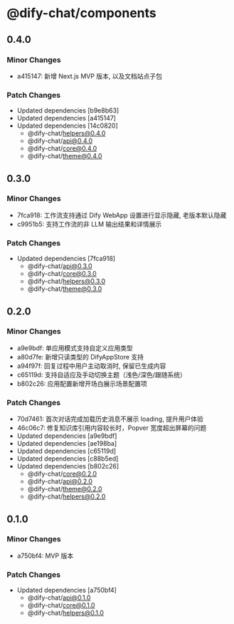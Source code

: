 # @dify-chat/components

## 0.4.0

### Minor Changes

- a415147: 新增 Next.js MVP 版本, 以及文档站点子包

### Patch Changes

- Updated dependencies [b9e8b63]
- Updated dependencies [a415147]
- Updated dependencies [14c0820]
  - @dify-chat/helpers@0.4.0
  - @dify-chat/api@0.4.0
  - @dify-chat/core@0.4.0
  - @dify-chat/theme@0.4.0

## 0.3.0

### Minor Changes

- 7fca918: 工作流支持通过 Dify WebApp 设置进行显示隐藏, 老版本默认隐藏
- c9951b5: 支持工作流的非 LLM 输出结果和详情展示

### Patch Changes

- Updated dependencies [7fca918]
  - @dify-chat/api@0.3.0
  - @dify-chat/core@0.3.0
  - @dify-chat/helpers@0.3.0
  - @dify-chat/theme@0.3.0

## 0.2.0

### Minor Changes

- a9e9bdf: 单应用模式支持自定义应用类型
- a80d7fe: 新增只读类型的 DifyAppStore 支持
- a94f97f: 回复过程中用户主动取消时, 保留已生成内容
- c65119d: 支持自适应及手动切换主题（浅色/深色/跟随系统）
- b802c26: 应用配置新增开场白展示场景配置项

### Patch Changes

- 70d7461: 首次对话完成加载历史消息不展示 loading, 提升用户体验
- 46c06c7: 修复知识库引用内容较长时，Popver 宽度超出屏幕的问题
- Updated dependencies [a9e9bdf]
- Updated dependencies [ae198ba]
- Updated dependencies [c65119d]
- Updated dependencies [c88b5ed]
- Updated dependencies [b802c26]
  - @dify-chat/core@0.2.0
  - @dify-chat/api@0.2.0
  - @dify-chat/theme@0.2.0
  - @dify-chat/helpers@0.2.0

## 0.1.0

### Minor Changes

- a750bf4: MVP 版本

### Patch Changes

- Updated dependencies [a750bf4]
  - @dify-chat/api@0.1.0
  - @dify-chat/core@0.1.0
  - @dify-chat/helpers@0.1.0
